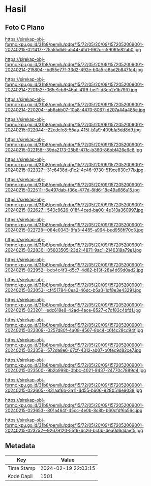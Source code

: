 # Hasil

## Foto C Plano

https://sirekap-obj-formc.kpu.go.id/31b8/pemilu/pdpr/15/72/05/20/09/1572052009001-20240215-021417--25a55db6-a544-4fd1-962c-c5909fe82ab0.jpg

https://sirekap-obj-formc.kpu.go.id/31b8/pemilu/pdpr/15/72/05/20/09/1572052009001-20240214-215804--bd55e77f-33d2-492e-b0a5-c6ad2b847fc4.jpg

https://sirekap-obj-formc.kpu.go.id/31b8/pemilu/pdpr/15/72/05/20/09/1572052009001-20240214-220152--065e1cb6-46af-41f9-bef1-d3eb2e1b79f0.jpg

https://sirekap-obj-formc.kpu.go.id/31b8/pemilu/pdpr/15/72/05/20/09/1572052009001-20240214-220204--ab6abb07-10a8-4470-8067-d207a44a485e.jpg

https://sirekap-obj-formc.kpu.go.id/31b8/pemilu/pdpr/15/72/05/20/09/1572052009001-20240215-022044--22edcfc8-55aa-415f-b1a9-409bfa5dd8d9.jpg

https://sirekap-obj-formc.kpu.go.id/31b8/pemilu/pdpr/15/72/05/20/09/1572052009001-20240215-022158--39da2173-25b6-47fc-b360-86bbf426e6c8.jpg

https://sirekap-obj-formc.kpu.go.id/31b8/pemilu/pdpr/15/72/05/20/09/1572052009001-20240215-022327--31c6438d-d1c2-4c46-9730-519ce830c77b.jpg

https://sirekap-obj-formc.kpu.go.id/31b8/pemilu/pdpr/15/72/05/20/09/1572052009001-20240215-022511--6e497dab-f36e-477d-8fd6-18e49a686a15.jpg

https://sirekap-obj-formc.kpu.go.id/31b8/pemilu/pdpr/15/72/05/20/09/1572052009001-20240215-022627--540c9626-018f-4ced-ba00-4e310a360997.jpg

https://sirekap-obj-formc.kpu.go.id/31b8/pemilu/pdpr/15/72/05/20/09/1572052009001-20240215-022728--084e0343-8fa3-4485-a964-bed958ff70c3.jpg

https://sirekap-obj-formc.kpu.go.id/31b8/pemilu/pdpr/15/72/05/20/09/1572052009001-20240215-022836--05603505-23d2-4871-9ac1-2146319a79e1.jpg

https://sirekap-obj-formc.kpu.go.id/31b8/pemilu/pdpr/15/72/05/20/09/1572052009001-20240215-022952--bcb4c4f3-d5c7-4d62-b13f-28a4d69d0ad2.jpg

https://sirekap-obj-formc.kpu.go.id/31b8/pemilu/pdpr/15/72/05/20/09/1572052009001-20240215-023053--cf451784-0ea3-46dc-b5a3-1df8e3e43291.jpg

https://sirekap-obj-formc.kpu.go.id/31b8/pemilu/pdpr/15/72/05/20/09/1572052009001-20240215-023201--edc618e8-42ad-4ace-8527-c7df83c4bfd1.jpg

https://sirekap-obj-formc.kpu.go.id/31b8/pemilu/pdpr/15/72/05/20/09/1572052009001-20240215-023309--0257d80f-4a08-4567-8bc4-c6f4c28cd94f.jpg

https://sirekap-obj-formc.kpu.go.id/31b8/pemilu/pdpr/15/72/05/20/09/1572052009001-20240215-023359--572da8e6-67cf-4312-ab07-b0fec9d82ce7.jpg

https://sirekap-obj-formc.kpu.go.id/31b8/pemilu/pdpr/15/72/05/20/09/1572052009001-20240215-023500--9b2b998b-0bbc-4021-9437-24770c7889d4.jpg

https://sirekap-obj-formc.kpu.go.id/31b8/pemilu/pdpr/15/72/05/20/09/1572052009001-20240215-023605--831aaf6b-3a11-4d55-b606-9280516e9038.jpg

https://sirekap-obj-formc.kpu.go.id/31b8/pemilu/pdpr/15/72/05/20/09/1572052009001-20240215-023653--801a464f-45cc-4e0b-8c8b-b60cfdf6a56c.jpg

https://sirekap-obj-formc.kpu.go.id/31b8/pemilu/pdpr/15/72/05/20/09/1572052009001-20240215-023752--92679120-55f9-4c26-bc0b-4ea0d6ddaef5.jpg


## Metadata

| Key        | Value               |
| ---------- | ------------------- |
| Time Stamp | 2024-02-19 22:03:15 |
| Kode Dapil | 1501                |



